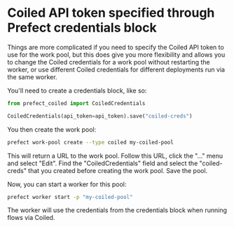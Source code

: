 # Coiled API token specified through Prefect credentials block

Things are more complicated if you need to specify the Coiled API token to use for the work pool,
but this does give you more flexibility and allows you to change the Coiled credentials
for a work pool without restarting the worker, or use different Coiled credentials for different deployments run via the same worker.

You'll need to create a credentials block, like so:

```python
from prefect_coiled import CoiledCredentials

CoiledCredentials(api_token=api_token).save("coiled-creds")
```

You then create the work pool:

```bash
prefect work-pool create --type coiled my-coiled-pool
```

This will return a URL to the work pool. Follow this URL, click the "..." menu and select "Edit".
Find the "CoiledCredentials" field and select the "coiled-creds" that you created before creating the work pool.
Save the pool.

Now, you can start a worker for this pool:

```bash
prefect worker start -p "my-coiled-pool"
```

The worker will use the credentials from the credentials block when running flows via Coiled.
